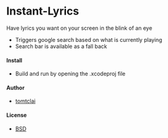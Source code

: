 # Instant-Lyrics
Have lyrics you want on your screen in the blink of an eye
  * Triggers google search based on what is currently playing
  * Search bar is available as a fall back

#### Install
* Build and run by opening the .xcodeproj file


#### Author
* [tomtclai](https://github.com/tomtclai)

#### License
* [BSD](LICENSE.txt)
